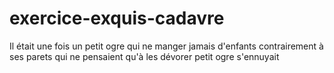 # exercice-exquis-cadavre
Il était une fois un petit ogre qui ne manger jamais d'enfants
contrairement à ses parets qui ne pensaient qu'à les dévorer 
petit ogre s'ennuyait
